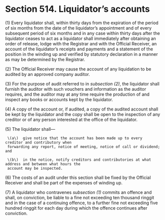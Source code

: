 # Section 514. Liquidator’s accounts

\(1\) Every liquidator shall, within thirty days from the expiration of the period of six months from the date of the liquidator’s appointment and of every subsequent period of six months and in any case within thirty days after the liquidator ceases to act as a liquidator shall immediately after obtaining an order of release, lodge with the Registrar and with the Official Receiver, an account of the liquidator’s receipts and payments and a statement of the position in the winding up and verified by statutory declaration in a manner as may be determined by the Registrar.

\(2\) The Official Receiver may cause the account of any liquidation to be audited by an approved company auditor.

\(3\) For the purpose of audit referred to in _subsection \(2\)_, the liquidator shall furnish the auditor with such vouchers and information as the auditor requires, and the auditor may at any time require the production of and inspect any books or accounts kept by the liquidator.

\(4\) A copy of the account or, if audited, a copy of the audited account shall be kept by the liquidator and the copy shall be open to the inspection of any creditor or of any person interested at the office of the liquidator.

\(5\) The liquidator shall—

     \(a\)  give notice that the account has been made up to every creditor and contributory when   
     forwarding any report, notice of meeting, notice of call or dividend; and

     \(b\)  in the notice, notify creditors and contributories at what address and between what hours the   
     account may be inspected.

\(6\) The costs of an audit under this section shall be fixed by the Official Receiver and shall be part of the expenses of winding up.

\(7\) A liquidator who contravenes _subsection \(1\)_ commits an offence and shall, on conviction, be liable to a fine not exceeding ten thousand ringgit and in the case of a continuing offence, to a further fine not exceeding five hundred ringgit for each day during which the offence continues after conviction.

